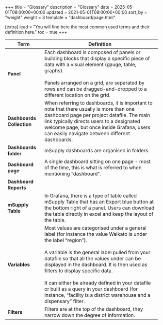 +++
title = "Glossary"
description = "Glossary"
date = 2025-05-01T08:00:00+00:00
updated = 2021-05-01T08:00:00+00:00
sort_by = "weight"
weight = 3
template = "dashboard/page.html"

[extra]
lead = "You will find here the most common used terms and their definition here."
toc = true
+++

| **Term**                  | **Definition**                                                                                                                                                                                                                                                                                                                                                                                                                                                                    |
| ------------------------- | --------------------------------------------------------------------------------------------------------------------------------------------------------------------------------------------------------------------------------------------------------------------------------------------------------------------------------------------------------------------------------------------------------------------------------------------------------------------------------- |
| **Panel**                 | Each dashboard is composed of panels or building blocks that display a specific piece of data with a visual element (gauge, table, graphs). <br><br>Panels arranged on a grid, are separated by rows and can be dragged-and-dropped to a different location on the grid.                                                                                                                                                                                                          |
| **Dashboards Collection** | When referring to dashboards, it is important to note that there usually is more than one dashboard page per project datafile. The main link typically directs users to a designated welcome page, but once inside Grafana, users can easily navigate between different dashboards.                                                                                                                                                                                               |
| **Dashboards folder**     | mSupply dashboards are organised in folders.                                                                                                                                                                                                                                                                                                                                                                                                                                      |
| **Dashboard page**        | A single dashboard sitting on one page - most of the time, this is what is referred to when mentioning “dashboard”.                                                                                                                                                                                                                                                                                                                                                               |
| **Dashboard Reports**     |                                                                                                                                                                                                                                                                                                                                                                                                                                                                                   |
| **mSupply Table**         | In Grafana, there is a type of table called mSupply Table that has an Export blue button at the bottom right of a panel. Users can download the table directly in excel and keep the layout of the table.                                                                                                                                                                                                                                                                         |
| **Variables**             | Most values are categorised under a general label (for instance the value Waikato is under the label “region”). <br><br>A variable is the general label pulled from your datafile so that all the values under can be displayed in the dashboard. It is then used as filters to display specific data. <br><br>It can either be already defined in your datafile or built as a query in your dashboard (for instance, “facility is a district warehouse and a dispensary” filter. |
| **Filters**               | Filters are at the top of the dashboard, they narrow down the degree of information.                                                                                                                                                                                                                                                                                                                                                                                              |
